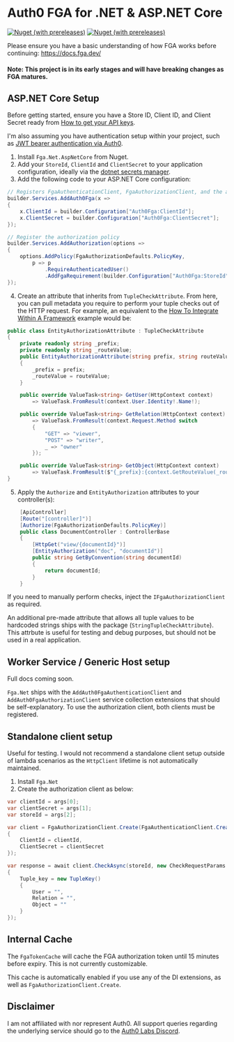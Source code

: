 # Auth0 FGA for .NET & ASP.NET Core

[![Nuget (with prereleases)](https://img.shields.io/nuget/vpre/Fga.Net?label=Fga.Net&style=flat-square)](https://www.nuget.org/packages/Fga.Net)
[![Nuget (with prereleases)](https://img.shields.io/nuget/vpre/Fga.Net?label=Fga.Net.AspNetCore&style=flat-square)](https://www.nuget.org/packages/Fga.Net.AspNetCore)

Please ensure you have a basic understanding of how FGA works before continuing: https://docs.fga.dev/

#### Note: This project is in its early stages and will have breaking changes as FGA matures.

## ASP.NET Core Setup

Before getting started, ensure you have a Store ID, Client ID, and Client Secret ready from [How to get your API keys](https://docs.fga.dev/integration/getting-your-api-keys).

I'm also assuming you have authentication setup within your project, such as [JWT bearer authentication via Auth0](https://auth0.com/docs/quickstart/backend/aspnet-core-webapi/01-authorization).


1. Install `Fga.Net.AspNetCore` from Nuget.
2. Add your `StoreId`, `ClientId` and `ClientSecret` to your application configuration, ideally via the [dotnet secrets manager](https://docs.microsoft.com/en-us/aspnet/core/security/app-secrets?view=aspnetcore-6.0&tabs=windows#enable-secret-storage).
3. Add the following code to your ASP.NET Core configuration:
```cs
// Registers FgaAuthenticationClient, FgaAuthorizationClient, and the authorization handler
builder.Services.AddAuth0Fga(x =>
{
    x.ClientId = builder.Configuration["Auth0Fga:ClientId"];
    x.ClientSecret = builder.Configuration["Auth0Fga:ClientSecret"];
});

// Register the authorization policy
builder.Services.AddAuthorization(options =>
{
    options.AddPolicy(FgaAuthorizationDefaults.PolicyKey, 
        p => p
            .RequireAuthenticatedUser()
            .AddFgaRequirement(builder.Configuration["Auth0Fga:StoreId"]));
});
```

4. Create an attribute that inherits from `TupleCheckAttribute`. From here, you can pull metadata you require to perform your tuple checks out of the HTTP request.
For example, an equivalent to the [How To Integrate Within A Framework](https://docs.fga.dev/integration/framework) example would be:
```cs
public class EntityAuthorizationAttribute : TupleCheckAttribute
{
    private readonly string _prefix;
    private readonly string _routeValue;
    public EntityAuthorizationAttribute(string prefix, string routeValue)
    {
        _prefix = prefix;
        _routeValue = routeValue;
    }

    public override ValueTask<string> GetUser(HttpContext context) 
        => ValueTask.FromResult(context.User.Identity!.Name!);

    public override ValueTask<string> GetRelation(HttpContext context) 
        => ValueTask.FromResult(context.Request.Method switch 
        {
            "GET" => "viewer",
            "POST" => "writer",
            _ => "owner"
        });

    public override ValueTask<string> GetObject(HttpContext context) 
        => ValueTask.FromResult($"{_prefix}:{context.GetRouteValue(_routeValue)}");
}
```

5. Apply the `Authorize` and `EntityAuthorization` attributes to your controller(s):
```cs
    [ApiController]
    [Route("[controller]")]
    [Authorize(FgaAuthorizationDefaults.PolicyKey)]
    public class DocumentController : ControllerBase
    {  
        [HttpGet("view/{documentId}")]
        [EntityAuthorization("doc", "documentId")]
        public string GetByConvention(string documentId)
        {
            return documentId;
        }
    }
```

If you need to manually perform checks, inject the `IFgaAuthorizationClient` as required.

An additional pre-made attribute that allows all tuple values to be hardcoded strings ships with the package (`StringTupleCheckAttribute`). This attrbute is useful for testing and debug purposes, but should not be used in a real application.

## Worker Service / Generic Host setup
Full docs coming soon.

`Fga.Net` ships with the `AddAuth0FgaAuthenticationClient` and `AddAuth0FgaAuthorizationClient` service collection extensions that should be self-explanatory. To use the authorization client, both clients must be registered.

## Standalone client setup

Useful for testing. 
I would not recommend a standalone client setup outside of lambda scenarios as the `HttpClient` lifetime is not automatically maintained.


1. Install `Fga.Net`
2. Create the authorization client as below:
```cs
var clientId = args[0];
var clientSecret = args[1];
var storeId = args[2];

var client = FgaAuthorizationClient.Create(FgaAuthenticationClient.Create(), new FgaClientConfiguration
{
    ClientId = clientId,
    ClientSecret = clientSecret
});

var response = await client.CheckAsync(storeId, new CheckRequestParams
{
    Tuple_key = new TupleKey()
    {
        User = "",
        Relation = "",
        Object = ""
    }
});
```

## Internal Cache

The `FgaTokenCache` will cache the FGA authorization token until 15 minutes before expiry. This is not currently customizable.

This cache is automatically enabled if you use any of the DI extensions, as well as `FgaAuthorizationClient.Create`.

## Disclaimer

I am not affiliated with nor represent Auth0. All support queries regarding the underlying service should go to the [Auth0 Labs Discord](https://discord.gg/8naAwJfWN6).
